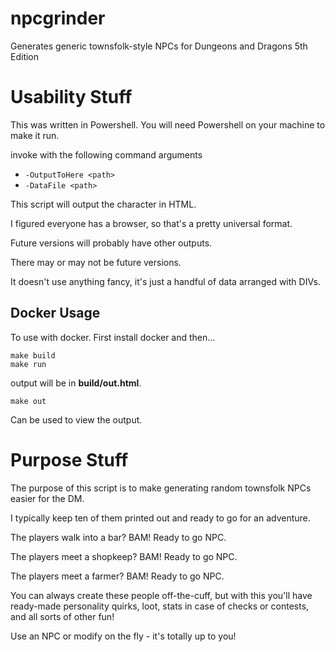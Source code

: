 # npcgrinder
Generates generic townsfolk-style NPCs for Dungeons and Dragons 5th Edition

# Usability Stuff
This was written in Powershell. You will need Powershell on your machine to make it run.

invoke with the following command arguments
* `-OutputToHere <path>`
* `-DataFile <path>`

This script will output the character in HTML.

I figured everyone has a browser, so that's a pretty universal format.

Future versions will probably have other outputs.

There may or may not be future versions.

It doesn't use anything fancy, it's just a handful of data arranged with DIVs.

## Docker Usage

To use with docker. First install docker and then...

```
make build
make run
```

output will be in **build/out.html**.

```
make out
```

Can be used to view the output.

# Purpose Stuff
The purpose of this script is to make generating random townsfolk NPCs easier for the DM.

I typically keep ten of them printed out and ready to go for an adventure.

The players walk into a bar? BAM! Ready to go NPC.

The players meet a shopkeep? BAM! Ready to go NPC.

The players meet a farmer? BAM! Ready to go NPC.

You can always create these people off-the-cuff, but with this you'll have ready-made personality quirks, loot, stats in case of checks or contests, and all sorts of other fun!

Use an NPC or modify on the fly - it's totally up to you!

